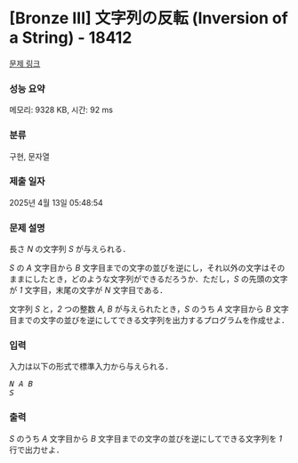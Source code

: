 # [Bronze III] 文字列の反転 (Inversion of a String) - 18412 

[문제 링크](https://www.acmicpc.net/problem/18412) 

### 성능 요약

메모리: 9328 KB, 시간: 92 ms

### 분류

구현, 문자열

### 제출 일자

2025년 4월 13일 05:48:54

### 문제 설명

<p>長さ <var>N</var> の文字列 <var>S</var> が与えられる．</p>

<p><var>S</var> の <var>A</var> 文字目から <var>B</var> 文字目までの文字の並びを逆にし，それ以外の文字はそのままにしたとき，どのような文字列ができるだろうか．ただし，<var>S</var> の先頭の文字が <var>1</var> 文字目，末尾の文字が <var>N</var> 文字目である．</p>

<p>文字列 <var>S</var> と，<var>2</var> つの整数 <var>A, B</var> が与えられたとき，<var>S</var> のうち <var>A</var> 文字目から <var>B</var> 文字目までの文字の並びを逆にしてできる文字列を出力するプログラムを作成せよ．</p>

### 입력 

 <p>入力は以下の形式で標準入力から与えられる．</p>

<pre><var>N</var> <var>A</var> <var>B</var>
<var>S</var></pre>

### 출력 

 <p><var>S</var> のうち <var>A</var> 文字目から <var>B</var> 文字目までの文字の並びを逆にしてできる文字列を <var>1</var> 行で出力せよ．</p>

